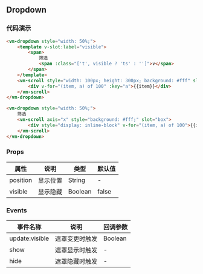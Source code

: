 ## Dropdown

### 代码演示

```html
<vm-dropdown style="width: 50%;">
    <template v-slot:label="visible">
        <span>
            筛选
            <span :class="['t', visible ? 'ts' : '']">∨</span>
        </span>
    </template>
    <vm-scroll style="width: 100px; height: 300px; background: #fff" slot="box">
        <div v-for="(item, a) of 100" :key="a">{{item}}</div>
    </vm-scroll>
</vm-dropdown>

<vm-dropdown style="width: 50%;">
    筛选
    <vm-scroll axis="x" style="background: #fff;" slot="box">
        <div style="display: inline-block" v-for="(item, a) of 100">{{item}}</div>
    </vm-scroll>
</vm-dropdown>
```  

### Props
属性 | 说明 | 类型 | 默认值
-----|-----|-------|------
position | 显示位置 | String | -
visible | 显示隐藏 | Boolean | false

### Events
事件名称|说明|回调参数
---|----|----
update:visible | 遮罩变更时触发 | Boolean
show | 遮罩显示时触发 | -
hide | 遮罩隐藏时触发 | -